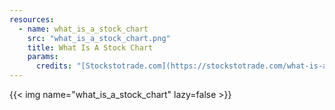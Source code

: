 ```yaml
---
resources:
  - name: what_is_a_stock_chart
    src: "what_is_a_stock_chart.png"
    title: What Is A Stock Chart
    params:
      credits: "[Stockstotrade.com](https://stockstotrade.com/what-is-a-stock-chart-infographic/)"
---
```


{{< img name="what_is_a_stock_chart" lazy=false >}}
